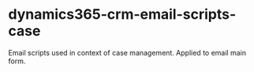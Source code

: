 # dynamics365-crm-email-scripts-case
Email scripts used in context of case management. Applied to email main form.
